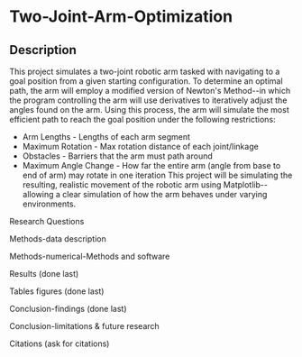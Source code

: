 # Two-Joint-Arm-Optimization

## Description
This project simulates a two-joint robotic arm tasked with navigating to a goal position from a given starting configuration.
To determine an optimal path, the arm will employ a modified version of Newton's Method--in which the program controlling the arm will use derivatives to iteratively adjust the angles found on the arm. Using this process, the arm will simulate the most efficient path to reach the goal position under the following restrictions:
* Arm Lengths - Lengths of each arm segment
* Maximum Rotation - Max rotation distance of each joint/linkage
* Obstacles - Barriers that the arm must path around
* Maximum Angle Change - How far the entire arm (angle from base to end of arm) may rotate in one iteration
This project will be simulating the resulting, realistic movement of the robotic arm using Matplotlib--allowing a clear simulation of how the arm behaves under varying environments.

Research Questions

Methods-data description

Methods-numerical-Methods and software

Results (done last)

Tables figures (done last)

Conclusion-findings (done last)

Conclusion-limitations & future research

Citations (ask for citations)
